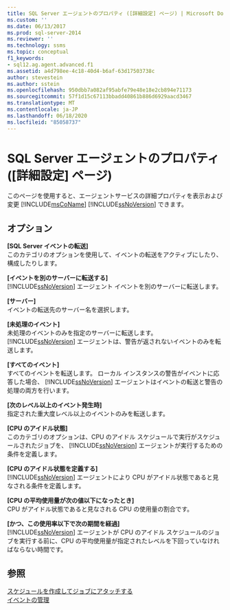 ```yaml
---
title: SQL Server エージェントのプロパティ ([詳細設定] ページ) | Microsoft Docs
ms.custom: ''
ms.date: 06/13/2017
ms.prod: sql-server-2014
ms.reviewer: ''
ms.technology: ssms
ms.topic: conceptual
f1_keywords:
- sql12.ag.agent.advanced.f1
ms.assetid: a4d798ee-4c18-40d4-b6af-63d17503738c
author: stevestein
ms.author: sstein
ms.openlocfilehash: 950dbb7a082af95abfe79e48e18e2cb894e71173
ms.sourcegitcommit: 57f1d15c67113bbadd40861b886d6929aacd3467
ms.translationtype: MT
ms.contentlocale: ja-JP
ms.lasthandoff: 06/18/2020
ms.locfileid: "85058737"
---
```

# <a name="sql-server-agent-properties-advanced-page"></a>SQL Server エージェントのプロパティ ([詳細設定] ページ)
  このページを使用すると、エージェントサービスの詳細プロパティを表示および変更 [!INCLUDE[msCoName](../../includes/msconame-md.md)] [!INCLUDE[ssNoVersion](../../includes/ssnoversion-md.md)] できます。  
  
## <a name="options"></a>オプション  
 **[SQL Server イベントの転送]**  
 このカテゴリのオプションを使用して、イベントの転送をアクティブにしたり、構成したりします。  
  
 **[イベントを別のサーバーに転送する]**  
 [!INCLUDE[ssNoVersion](../../includes/ssnoversion-md.md)] エージェント イベントを別のサーバーに転送します。  
  
 **[サーバー]**  
 イベントの転送先のサーバー名を選択します。  
  
 **[未処理のイベント]**  
 未処理のイベントのみを指定のサーバーに転送します。 [!INCLUDE[ssNoVersion](../../includes/ssnoversion-md.md)] エージェントは、警告が返されないイベントのみを転送します。  
  
 **[すべてのイベント]**  
 すべてのイベントを転送します。 ローカル インスタンスの警告がイベントに応答した場合、 [!INCLUDE[ssNoVersion](../../includes/ssnoversion-md.md)] エージェントはイベントの転送と警告の処理の両方を行います。  
  
 **[次のレベル以上のイベント発生時]**  
 指定された重大度レベル以上のイベントのみを転送します。  
  
 **[CPU のアイドル状態]**  
 このカテゴリのオプションは、CPU のアイドル スケジュールで実行がスケジュールされたジョブを、 [!INCLUDE[ssNoVersion](../../includes/ssnoversion-md.md)] エージェントが実行するための条件を定義します。  
  
 **[CPU のアイドル状態を定義する]**  
 [!INCLUDE[ssNoVersion](../../includes/ssnoversion-md.md)] エージェントにより CPU がアイドル状態であると見なされる条件を定義します。  
  
 **[CPU の平均使用量が次の値以下になったとき]**  
 CPU がアイドル状態であると見なされる CPU の使用量の割合です。  
  
 **[かつ、この使用率以下で次の期間を経過]**  
 [!INCLUDE[ssNoVersion](../../includes/ssnoversion-md.md)] エージェントが CPU のアイドル スケジュールのジョブを実行する前に、CPU の平均使用量が指定されたレベルを下回っていなければならない時間です。  
  
## <a name="see-also"></a>参照  
 [スケジュールを作成してジョブにアタッチする](create-and-attach-schedules-to-jobs.md)   
 [イベントの管理](manage-events.md)  
  
  
